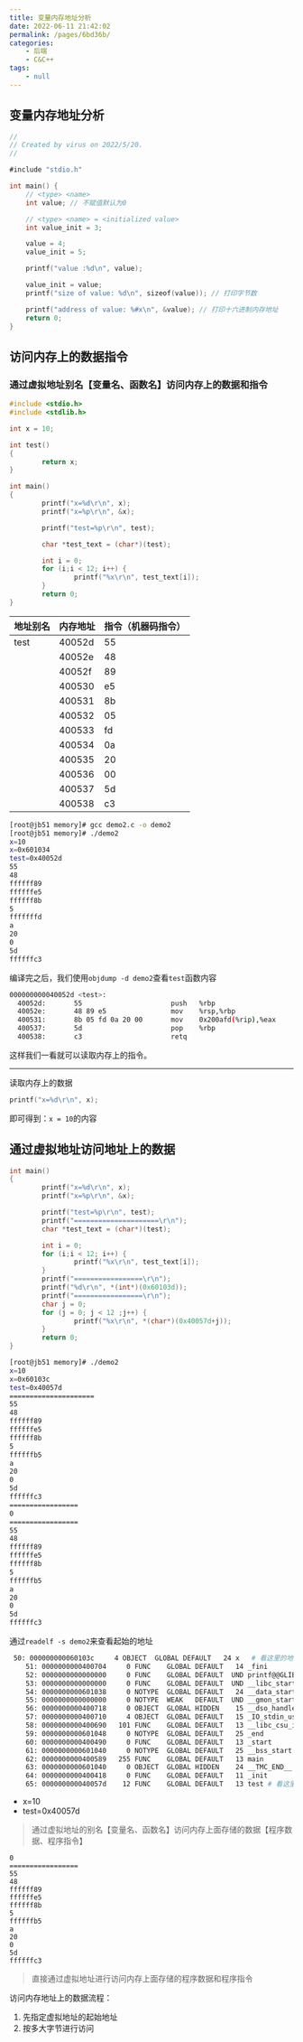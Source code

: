 ```yaml
---
title: 变量内存地址分析
date: 2022-06-11 21:42:02
permalink: /pages/6bd36b/
categories:
    - 后端
    - C&C++
tags:
    - null
---
```


## 变量内存地址分析

```go
//
// Created by virus on 2022/5/20.
//

#include "stdio.h"

int main() {
    // <type> <name>
    int value; // 不赋值默认为0

    // <type> <name> = <initialized value>
    int value_init = 3;

    value = 4;
    value_init = 5;

    printf("value :%d\n", value);

    value_init = value;
    printf("size of value: %d\n", sizeof(value)); // 打印字节数

    printf("address of value: %#x\n", &value); // 打印十六进制内存地址
    return 0;
}
```

## 访问内存上的数据指令

### 通过虚拟地址别名【变量名、函数名】访问内存上的数据和指令

```c
#include <stdio.h>
#include <stdlib.h>

int x = 10;

int test()
{
        return x;
}

int main()
{
        printf("x=%d\r\n", x);
        printf("x=%p\r\n", &x);

        printf("test=%p\r\n", test);

        char *test_text = (char*)(test);

        int i = 0;
        for (i;i < 12; i++) {
                printf("%x\r\n", test_text[i]);
        }
        return 0;
}
```

| 地址别名 | 内存地址 | 指令（机器码指令） |
| -------- | -------- | ------------------ |
| test     | 40052d   | 55                 |
|          | 40052e   | 48                 |
|          | 40052f   | 89                 |
|          | 400530   | e5                 |
|          | 400531   | 8b                 |
|          | 400532   | 05                 |
|          | 400533   | fd                 |
|          | 400534   | 0a                 |
|          | 400535   | 20                 |
|          | 400536   | 00                 |
|          | 400537   | 5d                 |
|          | 400538   | c3                 |

```bash
[root@jb51 memory]# gcc demo2.c -o demo2
[root@jb51 memory]# ./demo2
x=10
x=0x601034
test=0x40052d
55
48
ffffff89
ffffffe5
ffffff8b
5
fffffffd
a
20
0
5d
ffffffc3
```

编译完之后，我们使用`objdump -d demo2`查看`test`函数内容

```bash
000000000040052d <test>:
  40052d:       55                      push   %rbp
  40052e:       48 89 e5                mov    %rsp,%rbp
  400531:       8b 05 fd 0a 20 00       mov    0x200afd(%rip),%eax        # 601034 <x>
  400537:       5d                      pop    %rbp
  400538:       c3                      retq
```

这样我们一看就可以读取内存上的指令。

---

读取内存上的数据

```c
printf("x=%d\r\n", x);
```

即可得到：`x = 10`的内容

## 通过虚拟地址访问地址上的数据

```c
int main()
{
        printf("x=%d\r\n", x);
        printf("x=%p\r\n", &x);

        printf("test=%p\r\n", test);
        printf("=====================\r\n");
        char *test_text = (char*)(test);

        int i = 0;
        for (i;i < 12; i++) {
                printf("%x\r\n", test_text[i]);
        }
        printf("=================\r\n");
        printf("%d\r\n", *(int*)(0x60103d));
        printf("=================\r\n");
        char j = 0;
        for (j = 0; j < 12 ;j++) {
                printf("%x\r\n", *(char*)(0x40057d+j));
        }
        return 0;
}
```

```bash
[root@jb51 memory]# ./demo2
x=10
x=0x60103c
test=0x40057d
=====================
55
48
ffffff89
ffffffe5
ffffff8b
5
ffffffb5
a
20
0
5d
ffffffc3
=================
0
=================
55
48
ffffff89
ffffffe5
ffffff8b
5
ffffffb5
a
20
0
5d
ffffffc3
```

通过`readelf -s demo2`来查看起始的地址

```bash
 50: 000000000060103c     4 OBJECT  GLOBAL DEFAULT   24 x   # 看这里的地址
    51: 0000000000400704     0 FUNC    GLOBAL DEFAULT   14 _fini
    52: 0000000000000000     0 FUNC    GLOBAL DEFAULT  UND printf@@GLIBC_2.2.5
    53: 0000000000000000     0 FUNC    GLOBAL DEFAULT  UND __libc_start_main@@GLIBC_
    54: 0000000000601038     0 NOTYPE  GLOBAL DEFAULT   24 __data_start
    55: 0000000000000000     0 NOTYPE  WEAK   DEFAULT  UND __gmon_start__
    56: 0000000000400718     0 OBJECT  GLOBAL HIDDEN    15 __dso_handle
    57: 0000000000400710     4 OBJECT  GLOBAL DEFAULT   15 _IO_stdin_used
    58: 0000000000400690   101 FUNC    GLOBAL DEFAULT   13 __libc_csu_init
    59: 0000000000601048     0 NOTYPE  GLOBAL DEFAULT   25 _end
    60: 0000000000400490     0 FUNC    GLOBAL DEFAULT   13 _start
    61: 0000000000601040     0 NOTYPE  GLOBAL DEFAULT   25 __bss_start
    62: 0000000000400589   255 FUNC    GLOBAL DEFAULT   13 main
    63: 0000000000601040     0 OBJECT  GLOBAL HIDDEN    24 __TMC_END__
    64: 0000000000400418     0 FUNC    GLOBAL DEFAULT   11 _init
    65: 000000000040057d    12 FUNC    GLOBAL DEFAULT   13 test # 看这里的地址
```

-   x=10
-   test=0x40057d

> 通过虚拟地址的别名【变量名、函数名】访问内存上面存储的数据【程序数据、程序指令】

```
0
=================
55
48
ffffff89
ffffffe5
ffffff8b
5
ffffffb5
a
20
0
5d
ffffffc3
```

> 直接通过虚拟地址进行访问内存上面存储的程序数据和程序指令

访问内存地址上的数据流程：

1.  先指定虚拟地址的起始地址
2.  按多大字节进行访问
